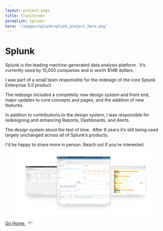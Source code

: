 ```yaml
---
layout: project-page
title: Transformer
permalink: splunk/
hero: "/images/splunk/splunk_project_hero.png"
---
```


# Splunk

Splunk is the leading machine-generated data analysis platform.  It’s currently used by 15,000 companies and is worth $14B dollars.

I was part of a small team responsible for the redesign of the core Splunk Enterprise 5.0 product.

The redesign included a completely new design system and front end, major updates to core concepts and pages, and the addition of new features.

In addition to contributions to the design system, I was responsible for redesigning and enhancing Reports, Dashboards, and Alerts.

The design system stood the test of time.  After 6 years it’s still being used largely unchanged across all of Splunk’s products.

I'd be happy to share more in person.  Reach out if you're interested.

<figure><img src="/images/splunk/dashboards.png"></figure>

<p class="next">
  <a href="/">Go Home
    <?xml version="1.0" ?><svg enable-background="new 0 0 32 32" height="15px" class="arrow" version="1.1" viewBox="0 0 32 32" width="32px" xml:space="preserve" xmlns="http://www.w3.org/2000/svg" xmlns:xlink="http://www.w3.org/1999/xlink"><path clip-rule="evenodd" d="M31.106,15H3.278l8.325-8.293  c0.391-0.391,0.391-1.024,0-1.414c-0.391-0.391-1.024-0.391-1.414,0l-9.9,9.899c-0.385,0.385-0.385,1.029,0,1.414l9.9,9.9  c0.391,0.391,1.024,0.391,1.414,0c0.391-0.391,0.391-1.024,0-1.414L3.278,17h27.828c0.552,0,1-0.448,1-1  C32.106,15.448,31.658,15,31.106,15z" fill="#444444" fill-rule="evenodd" id="Arrow_Back"/><g/><g/><g/><g/><g/><g/></svg>
  </a>
</p>
